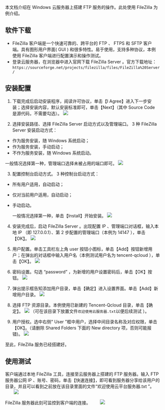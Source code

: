
本文档介绍在 Windows 云服务器上搭建 FTP 服务的操作。此处使用 FileZilla 为例介绍。

## 软件下载
 - FileZilla 客户端是一个快速可靠的、跨平台的 FTP 、 FTPS 和 SFTP 客户端。具有图形用户界面( GUI ) 和很多特性。易于使用，支持多种协议，本例使用 FileZilla 客户端进行配置演示和操作测试。
 - 登录云服务器，在浏览器中进入官网下载 FileZilla Server 。官方下载地址： `https://sourceforge.net/projects/filezilla/files/FileZilla%20Server/`

## 安装配置
 1. 下载完成后启动安装程序，阅读许可协议，单击【I Agree】进入下一步安装；选择安装内容，默认安装标准即可，单击【Next】（其中 Source Code 是源代码，不需要勾选）。
![](http://imgcache.tce.fsphere.cn/static/mc.qcloudimg.com/static/img/1575622f1b1366c8bcff8d71c777b561/image.jpg)

 2. 选择安装路径、选择 FileZilla Server 启动方式以及管理端口。
3 种 FileZilla Server 安装启动方式：
  - 作为服务安装，随 Windows 系统启动；
  - 作为服务安装，手动启动；
  - 不作为服务安装，随 Windows 系统启动。
  
 一般情况选择第一种，管理端口选择未被占用的端口即可。
 ![](http://imgcache.tce.fsphere.cn/static/mc.qcloudimg.com/static/img/7091c25ad8381f3702dfc37b3d9d56fd/image.jpg)

 3. 配置控制台启动方式。
 3 种控制台启动方式：
  - 所有用户适用，自动启动；
  - 仅对当前用户适用，自动启动；
  - 手动启动。
  
	一般情况选择第一种，单击【Install】开始安装。
 ![](http://imgcache.tce.fsphere.cn/static/mc.qcloudimg.com/static/img/129d6460bae48c8e59fe770ac5f08430/image.jpg)

 4. 安装完成后，启动 FileZilla Server 。出现配置 IP 、管理端口对话框，输入本地 IP （即 127.0.0.1）、第 2 步配置的管理端口（本例为 14147 ），单击【OK】。
 ![](http://imgcache.tce.fsphere.cn/static/mc.qcloudimg.com/static/img/3953153a08d6fb1eda1fa087e8f19264/image.jpg)

 5. 用户配置。单击工具栏左上角 user 按钮小图标，单击【Add】按钮新增用户；在弹出的对话框中输入用户名（本例测试用户名为 tencent-qcloud ），单击【OK】。
 ![](http://imgcache.tce.fsphere.cn/static/mc.qcloudimg.com/static/img/2a000f0e725f8d830a29e1ed18392ec0/image.png)

 6. 密码设置。勾选 “password” ，为新增的用户设置密码后，单击【OK】按钮。
 ![](http://imgcache.tce.fsphere.cn/static/mc.qcloudimg.com/static/img/2635b4a5c6dc8d1debcb593b5307fe79/image.jpg)

 7. 弹出提示框告知添加用户目录，单击【确定】进入设置界面。单击【Add】新增用户目录。
 ![](http://imgcache.tce.fsphere.cn/static/mc.qcloudimg.com/static/img/10e37b8b35a6a81381e2a398ae4d9764/image.jpg)

 8. 选择 FTP 资源目录。本例使用已新建的 Tencent-Qcloud 目录，单击【确定】。
 ![](http://imgcache.tce.fsphere.cn/static/mc.qcloudimg.com/static/img/abfe5bdfd1011f723b4e5d75e4b3de36/image.jpg)
（可在该目录下放置文件`欢迎使用云服务器.txt`以便后续测试 ）。

 9. 用户授权。选中右侧“ User ”框中用户，选择中间目录名称及对应权限，单击【OK】。（请删除 Shared Folders 下面的 New directory 项，否则可能报错)。
![](http://imgcache.tce.fsphere.cn/static/mc.qcloudimg.com/static/img/ada463488ce9abfd65d086db08aa35ce/image.jpg)

至此，FileZilla 服务已经搭建好。

## 使用测试
客户端通过本地 FileZilla 工具，连接至云服务器上搭建的 FTP 服务器。输入 FTP 服务器公网 IP 、账号、密码，单击【快速连接】，即可看到服务器分享给该用户的目录，并且可以看到之前放在该目录里面的文件“欢迎使用云平台服务器.txt ”。
&nbsp;&nbsp;&nbsp;&nbsp;&nbsp;&nbsp;&nbsp;![](http://imgcache.tce.fsphere.cn/static/mc.qcloudimg.com/static/img/5e7fdbc24a8d5ca0690af8b09bf5a2e0/image.png)

 FileZilla 服务器此刻可监控到客户端的连接。
&nbsp;&nbsp;&nbsp;&nbsp;&nbsp;&nbsp;&nbsp;![](http://imgcache.tce.fsphere.cn/static/mc.qcloudimg.com/static/img/ff304d1fe6056e920c6637896f6aae3a/image.jpg)
